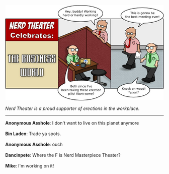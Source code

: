 <!--
.. title: Hardly Funny
.. slug: hardly-funny
.. date: 2011/05/02 00:00:00
.. tags: 
.. link: 
.. description: 
-->

<a href='hardly-funny.html' title='View comments'>
<img class='comic' src='../assets/comics/20110502.jpg' />
</a>

<em>Nerd Theater is a proud supporter of erections in the workplace.</em>

<!-- TEASER_END -->
<hr />

<div class='comments'>
<b>Anonymous Asshole</b>: I don't want to live on this planet anymore<br /><br />
<b>Bin Laden</b>: Trade ya spots.<br /><br />
<b>Anonymous Asshole</b>: ouch<br /><br />
<b>Dancinpete</b>: Where the F is Nerd Masterpiece Theater?<br /><br />
<b>Mike</b>: I'm working on it!<br /><br />
</div>

